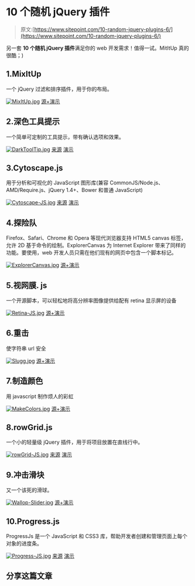 # 10 个随机 jQuery 插件

> 原文:[https://www.sitepoint.com/10-random-jquery-plugins-6/](https://www.sitepoint.com/10-random-jquery-plugins-6/)

另一套 **10 个随机 jQuery 插件**满足你的 web 开发需求！值得一试。MitItUp 真的很酷；)

## 1.MixItUp

一个 jQuery 过滤和排序插件，用于你的布局。

[![MixItUp.jpg](../Images/4a1fdff19313647186b6e0552f548c97.png)](http://www.mixitup.io/) 
[源+演示](http://www.mixitup.io/)

## 2.深色工具提示

一个简单可定制的工具提示，带有确认选项和效果。

[![DarkToolTip.jpg](../Images/3eaf198914776c88c0599701b9bc4ebb.png)](http://rubentd.com/darktooltip/) 
[来源](http://rubentd.com/darktooltip/) [演示](http://rubentd.com/darktooltip/examples.html)

## 3.Cytoscape.js

用于分析和可视化的 JavaScript 图形库(兼容 CommonJS/Node.js、AMD/Require.js、jQuery 1.4+、Bower 和普通 JavaScript)

[![Cytoscape-JS.jpg](../Images/8cb8e2756546773ba3210b596b05e898.png)](http://cytoscape.github.io/cytoscape.js/) 
[来源](http://cytoscape.github.io/cytoscape.js/) [演示](http://jsbin.com/aqupun/7/edit)

## 4.探险队

Firefox、Safari、Chrome 和 Opera 等现代浏览器支持 HTML5 canvas 标签，允许 2D 基于命令的绘制。ExplorerCanvas 为 Internet Explorer 带来了同样的功能。要使用，web 开发人员只需在他们现有的网页中包含一个脚本标记。

[![ExplorerCanvas.jpg](../Images/7a8eb6c9e7e8af1d106199492f47a44c.png)](http://excanvas.sourceforge.net/) 
[源+演示](http://excanvas.sourceforge.net/)

## 5.视网膜. js

一个开源脚本，可以轻松地将高分辨率图像提供给配有 retina 显示屏的设备

[![Retina-JS.jpg](../Images/87ee837a21d42b091150a1067f5c3b58.png)](http://retinajs.com/) 
[源+演示](http://retinajs.com/)

## 6.重击

使字符串 url 安全

[![Slugg.jpg](../Images/f2f16a6fe4cad174fb8b6b8ac31fc6d9.png)](https://github.com/bengourley/slugg) 
[源+演示](https://github.com/bengourley/slugg)

## 7.制造颜色

用 javascript 制作烦人的彩虹

[![MakeColors.jpg](../Images/5f635031b9fb604435c8986b0187a442.png)](http://krazydad.com/tutorials/makecolors.php) 
[源+演示](http://krazydad.com/tutorials/makecolors.php)

## 8.rowGrid.js

一个小的轻量级 jQuery 插件，用于将项目放置在直线行中。

[![rowGrid-JS.jpg](../Images/e95069f2a34bbb508bb61c4e1eacd9f1.png)](https://github.com/brunjo/rowGrid.js) 
[来源](https://github.com/brunjo/rowGrid.js) [演示](http://brunjo.github.io/rowGrid.js/)

## 9.冲击滑块

又一个该死的滑球。

[![Wallop-Slider.jpg](../Images/4aa75af39117750b077f8b9c442fb169.png)](http://www.pedroduarte.me/wallop-slider/) 
[源+演示](http://www.pedroduarte.me/wallop-slider/)

## 10.Progress.js

ProgressJs 是一个 JavaScript 和 CSS3 库，帮助开发者创建和管理页面上每个对象的进度条。

[![Progress-JS.jpg](../Images/aaff6ec971f549240ef128ca514ab87c.png)](https://github.com/usablica/progress.js) 
[来源](https://github.com/usablica/progress.js) [演示](http://usablica.github.io/progress.js/)

## 分享这篇文章